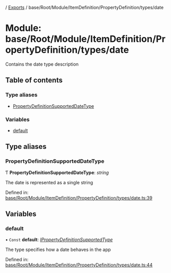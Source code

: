 [](../README.md) / [Exports](../modules.md) / base/Root/Module/ItemDefinition/PropertyDefinition/types/date

# Module: base/Root/Module/ItemDefinition/PropertyDefinition/types/date

Contains the date type description

## Table of contents

### Type aliases

- [PropertyDefinitionSupportedDateType](base_root_module_itemdefinition_propertydefinition_types_date.md#propertydefinitionsupporteddatetype)

### Variables

- [default](base_root_module_itemdefinition_propertydefinition_types_date.md#default)

## Type aliases

### PropertyDefinitionSupportedDateType

Ƭ **PropertyDefinitionSupportedDateType**: *string*

The date is represented as a single string

Defined in: [base/Root/Module/ItemDefinition/PropertyDefinition/types/date.ts:39](https://github.com/onzag/itemize/blob/0569bdf2/base/Root/Module/ItemDefinition/PropertyDefinition/types/date.ts#L39)

## Variables

### default

• `Const` **default**: [*IPropertyDefinitionSupportedType*](../interfaces/base_root_module_itemdefinition_propertydefinition_types.ipropertydefinitionsupportedtype.md)

The type specifies how a date behaves in the app

Defined in: [base/Root/Module/ItemDefinition/PropertyDefinition/types/date.ts:44](https://github.com/onzag/itemize/blob/0569bdf2/base/Root/Module/ItemDefinition/PropertyDefinition/types/date.ts#L44)
